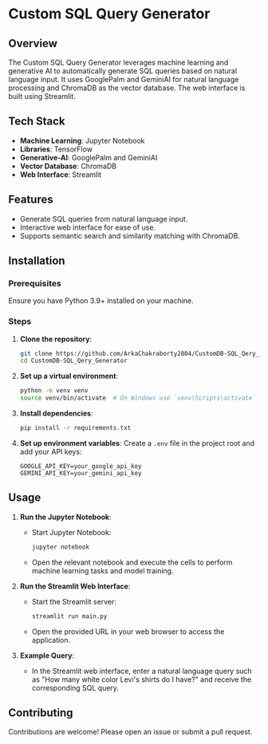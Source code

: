 # Custom SQL Query Generator

## Overview

The Custom SQL Query Generator leverages machine learning and generative AI to automatically generate SQL queries based on natural language input. It uses GooglePalm and GeminiAI for natural language processing and ChromaDB as the vector database. The web interface is built using Streamlit.

## Tech Stack

- **Machine Learning**: Jupyter Notebook
- **Libraries**: TensorFlow
- **Generative-AI**: GooglePalm and GeminiAI
- **Vector Database**: ChromaDB
- **Web Interface**: Streamlit

## Features

- Generate SQL queries from natural language input.
- Interactive web interface for ease of use.
- Supports semantic search and similarity matching with ChromaDB.

## Installation

### Prerequisites

Ensure you have Python 3.9+ installed on your machine.

### Steps

1. **Clone the repository**:
    ```sh
    git clone https://github.com/ArkaChakraborty2804/CustomDB-SQL_Qery_Generator.git
    cd CustomDB-SQL_Qery_Generator
    ```

2. **Set up a virtual environment**:
    ```sh
    python -m venv venv
    source venv/bin/activate  # On Windows use `venv\Scripts\activate`
    ```

3. **Install dependencies**:
    ```sh
    pip install -r requirements.txt
    ```

4. **Set up environment variables**:
    Create a `.env` file in the project root and add your API keys:
    ```dotenv
    GOOGLE_API_KEY=your_google_api_key
    GEMINI_API_KEY=your_gemini_api_key
    ```

## Usage

1. **Run the Jupyter Notebook**:
    - Start Jupyter Notebook:
      ```sh
      jupyter notebook
      ```
    - Open the relevant notebook and execute the cells to perform machine learning tasks and model training.

2. **Run the Streamlit Web Interface**:
    - Start the Streamlit server:
      ```sh
      streamlit run main.py
      ```
    - Open the provided URL in your web browser to access the application.

3. **Example Query**:
    - In the Streamlit web interface, enter a natural language query such as "How many white color Levi's shirts do I have?" and receive the corresponding SQL query.

## Contributing

Contributions are welcome! Please open an issue or submit a pull request.
